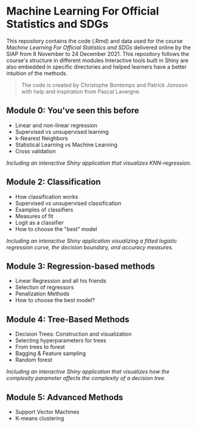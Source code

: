 # Machine Learning For Official Statistics and SDGs

This repository contains the code (.Rmd) and data used for the course *Machine Learning For Official Statistics and SDGs* delivered online by the SIAP from 8 November to 24 December 2021. This repository follows the course's structure in different modules
Interactive tools built in Shiny are also embedded in specific directories and helped learners have a better intuition of the methods. 

> The code is created by Christophe Bontemps and Patrick Jonsson with help and inspiration from Pascal Lavergne.

## Module 0: You've seen this before

- Linear and non-linear regression
- Supervised vs unsupervised learning
- k-Nearest Neighbors
- Statistical Learning vs Machine Learning
- Cross validation

*Including an interactive Shiny application that visualizes KNN-regression.*

## Module 2: Classification

- How classification works
- Supervised vs unsupervised classification
- Examples of classifiers
- Measures of fit
- Logit as a classifier
- How to choose the "best" model

*Including an interactive Shiny application visualizing a fitted logistic regression curve, the decision boundary, and accuracy measures.*

## Module 3: Regression-based methods

- Linear Regression and all his friends
- Selection of regressors
- Penalization Methods
- How to choose the best model?

## Module 4: Tree-Based Methods

- Decision Trees: Construction and visualization
- Selecting hyperparameters for trees
- From trees to forest
- Bagging & Feature sampling
- Random forest 

*Including an interactive Shiny application that visualizes how the complexity parameter affects the complexity of a decision tree.*

## Module 5: Advanced Methods

- Support Vector Machines
- K-means clustering

## 
